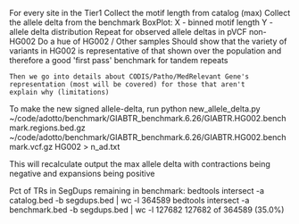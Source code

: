 For every site in the Tier1
    Collect the motif length from catalog (max)
    Collect the allele delta from the benchmark
    BoxPlot:
        X - binned motif length
        Y - allele delta distribution
    Repeat for observed allele deltas in pVCF non-HG002
    Do a hue of HG002 / Other samples
    Should show that the variety of variants in HG002 is
    representative of that shown over the population and therefore
    a good 'first pass' benchmark for tandem repeats

    Then we go into details about CODIS/Patho/MedRelevant Gene's 
    representation (most will be covered) for those that aren't
    explain why (limitations)

To make the new signed allele-delta, run
python new_allele_delta.py ~/code/adotto/benchmark/GIABTR_benchmark.6.26/GIABTR.HG002.benchmark.regions.bed.gz ~/code/adotto/benchmark/GIABTR_benchmark.6.26/GIABTR.HG002.benchmark.vcf.gz HG002 > n_ad.txt

This will recalculate output the max allele delta with contractions being negative and expansions being positive

Pct of TRs in SegDups remaining in benchmark:
bedtools intersect -a catalog.bed -b segdups.bed | wc -l
364589
bedtools intersect -a benchmark.bed -b segdups.bed | wc -l
127682
127682 of 364589 (35.0%)

